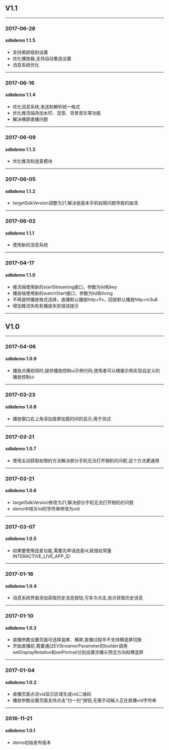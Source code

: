 ## V1.1
---

### 2017-06-28

#### sdkdemo 1.1.5

* 支持美颜级别设置
* 优化播放器,支持自动重连设置
* 消息系统优化

---

### 2017-06-16

#### sdkdemo 1.1.4

* 优化消息系统,发送和解析统一格式
* 优化推流端添加水印、混音、背景音乐等功能
* 解决横屏直播问题

---

### 2017-06-09

#### sdkdemo 1.1.3

* 优化推流和连麦模块

---

### 2017-06-05

#### sdkdemo 1.1.2

* targetSdkVersion调整为21,解决低版本手机权限问题导致的崩溃

---

### 2017-06-02

#### sdkdemo 1.1.1

* 使用新的消息系统

---

### 2017-04-17

#### sdkdemo 1.1.0

* 推流端使用新的startStreaming接口，参数为lid和key
* 播放端使用新的watchStart接口，参数为lid和living
* 不再提供播放格式选择，直播默认播放http+flv，回放默认播放http+m3u8
* 增加推流失败和播放失败错误提示

---

## V1.0

---

### 2017-04-06

#### sdkdemo 1.0.9

* 播放点播视频时,提供播放控制ui示例代码,使用者可以根据示例实现自定义的播放控制ui

---

### 2017-03-23

#### sdkdemo 1.0.8

* 播放窗口右上角添加首屏加载时间的显示,用于测试

---

### 2017-03-21

#### sdkdemo 1.0.7

* 使用主动获取权限的方法解决部分手机无法打开相机的问题,这个方法更通用

---

### 2017-03-21

#### sdkdemo 1.0.6

* targetSdkVersion修改为21,解决部分手机无法打开相机的问题
* demo中相关lid的字符串修改为vid

---

### 2017-03-07

#### sdkdemo 1.0.5

* 如果要使用连麦功能,需要先申请连麦id,赋值给常量INTERACTIVE_LIVE_APP_ID

---

### 2017-01-16

#### sdkdemo 1.0.4

* 消息系统界面添加获取历史消息按钮,可多次点击,依次获取历史消息

---

### 2017-01-10

#### sdkdemo 1.0.3

* 直播参数设置页面可选择竖屏、横屏,直播过程中不支持横竖屏切换
* 开始直播前,需要通过EVStreamerParameter的builder调用setDisplayRotation和setPortrait分别设置涉嫌头预览方向和横竖屏

---

### 2017-01-04

#### sdkdemo 1.0.2

* 直播页面点击vid显示区域生成vid二维码
* 播放参数设置页面支持点击"扫一扫"按钮,无需手动输入正在直播vid字符串

---

### 2016-11-21

#### sdkdemo 1.0.1

* demo初始发布版本